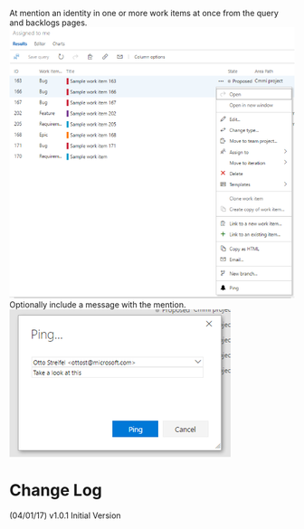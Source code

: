 At mention an identity in one or more work items at once from the query and backlogs pages.  
![Context page](img/queryContext.png)  
Optionally include a message with the mention.  
![Ping dialog](img/pingDialog.png)  

# Change Log
(04/01/17) v1.0.1 Initial Version  

